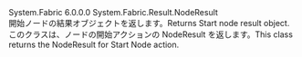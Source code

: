 <Type Name="StartNodeResult" FullName="System.Fabric.Result.StartNodeResult">
  <TypeSignature Language="C#" Value="public class StartNodeResult : System.Fabric.Result.NodeResult" />
  <TypeSignature Language="ILAsm" Value=".class public auto ansi serializable beforefieldinit StartNodeResult extends System.Fabric.Result.NodeResult" />
  <TypeSignature Language="DocId" Value="T:System.Fabric.Result.StartNodeResult" />
  <TypeSignature Language="VB.NET" Value="Public Class StartNodeResult&#xA;Inherits NodeResult" />
  <TypeSignature Language="F#" Value="type StartNodeResult = class&#xA;    inherit NodeResult" />
  <AssemblyInfo>
    <AssemblyName>System.Fabric</AssemblyName>
    <AssemblyVersion>6.0.0.0</AssemblyVersion>
  </AssemblyInfo>
  <Base>
    <BaseTypeName>System.Fabric.Result.NodeResult</BaseTypeName>
  </Base>
  <Interfaces />
  <Docs>
    <summary>
            <span data-ttu-id="c1baa-101">開始ノードの結果オブジェクトを返します。</span><span class="sxs-lookup"><span data-stu-id="c1baa-101">Returns Start node result object.</span></span>
            </summary>
    <remarks>
            <span data-ttu-id="c1baa-102">このクラスは、ノードの開始アクションの NodeResult を返します。</span><span class="sxs-lookup"><span data-stu-id="c1baa-102">This class returns the NodeResult for Start Node action.</span></span>
            </remarks>
  </Docs>
  <Members />
</Type>